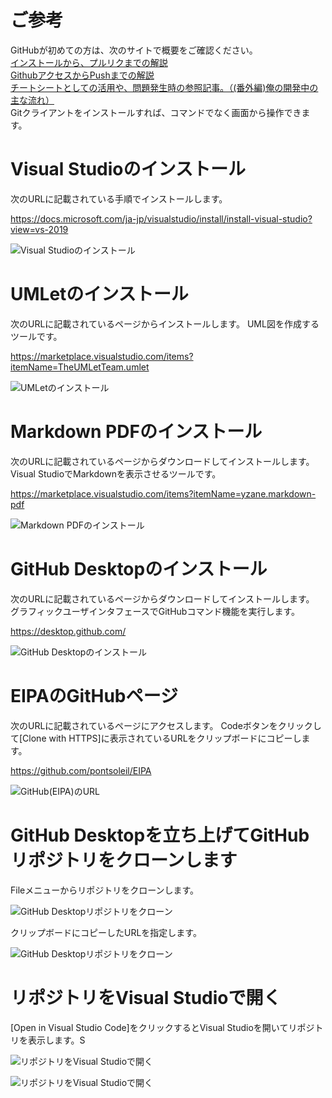 # ご参考
GitHubが初めての方は、次のサイトで概要をご確認ください。  
[インストールから、プルリクまでの解説](https://employment.en-japan.com/engineerhub/entry/2017/01/31/110000)  
[GithubアクセスからPushまでの解説](https://qiita.com/nnahito/items/565f8755e70c51532459)  
[チートシートとしての活用や、問題発生時の参照記事。（(番外編)俺の開発中の主な流れ）](https://qiita.com/gold-kou/items/7f6a3b46e2781b0dd4a0#step1%E3%83%AA%E3%83%A2%E3%83%BC%E3%83%88%E3%83%AA%E3%83%9D%E3%82%B8%E3%83%88%E3%83%AA%E4%BD%9C%E6%88%90)  
Gitクライアントをインストールすれば、コマンドでなく画面から操作できます。  

# Visual Studioのインストール
次のURLに記載されている手順でインストールします。

https://docs.microsoft.com/ja-jp/visualstudio/install/install-visual-studio?view=vs-2019

![Visual Studioのインストール](図/図1.png)

# UMLetのインストール
次のURLに記載されているページからインストールします。
UML図を作成するツールです。

https://marketplace.visualstudio.com/items?itemName=TheUMLetTeam.umlet

![UMLetのインストール](図/図3.png)

# Markdown PDFのインストール
次のURLに記載されているページからダウンロードしてインストールします。
Visual StudioでMarkdownを表示させるツールです。

https://marketplace.visualstudio.com/items?itemName=yzane.markdown-pdf

![Markdown PDFのインストール](図/図13.png)

# GitHub Desktopのインストール
次のURLに記載されているページからダウンロードしてインストールします。
グラフィックユーザインタフェースでGitHubコマンド機能を実行します。

https://desktop.github.com/

![GitHub Desktopのインストール](図/図2.png)

# EIPAのGitHubページ
次のURLに記載されているページにアクセスします。
Codeボタンをクリックして[Clone with HTTPS]に表示されているURLをクリップボードにコピーします。

https://github.com/pontsoleil/EIPA

![GitHub(EIPA)のURL](図/図7.png)

# GitHub Desktopを立ち上げてGitHubリポジトリをクローンします
Fileメニューからリポジトリをクローンします。

![GitHub Desktopリポジトリをクローン](図/図11.png)

クリップボードにコピーしたURLを指定します。

![GitHub Desktopリポジトリをクローン](図/図8.png)

# リポジトリをVisual Studioで開く
[Open in Visual Studio Code]をクリックするとVisual Studioを開いてリポジトリを表示します。S

![リポジトリをVisual Studioで開く](図/図12.png)

![リポジトリをVisual Studioで開く](図/図10.png)

